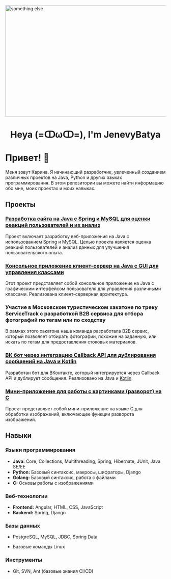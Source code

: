 <img aligh="center" alt="something else" width=180% height="350"  src="https://thumbs.gfycat.com/AcclaimedPlasticAustralianfurseal-size_restricted.gif">
<h1 align="center">Heya (=ↀωↀ=), I'm JenevyBatya</h1>


# Привет! 👋

Меня зовут Карина. Я начинающий разработчик, увлеченный созданием различных проектов на Java, Python и других языках программирования. В этом репозитории вы можете найти информацию обо мне, моих проектах и моих навыках.

## Проекты

### [Разработка сайта на Java с Spring и MySQL для оценки реакций пользователей и их анализ](https://github.com/JenevyBatya/Site_for_OPD)
Проект включает разработку веб-приложения на Java с использованием Spring и MySQL. Целью проекта является оценка реакций пользователей и анализ данных для улучшения пользовательского опыта.

### [Консольное приложение клиент-сервер на Java с GUI для управления классами](https://github.com/JenevyBatya/Programming/tree/master/ClientServer_App_lab_8)
Этот проект представляет собой консольное приложение на Java с графическим интерфейсом пользователя для управления различными классами. Реализована клиент-серверная архитектура.

### Участие в Московском туристическом хакатоне по треку ServiceTrack с разработкой B2B сервиса для отбора фотографий по тегам или по сходству
В рамках этого хакатона наша команда разработала B2B сервис, который позволяет отбирать фотографии, похожие на заданную, или искать по тегам для предоставления стоковых материалов.

### [ВК бот через интеграцию Callback API для дублирования сообщений на Java и Kotlin](https://github.com/JenevyBatya/Vk_bot)
Разработан бот для ВКонтакте, который интегрируется через Callback API и дублирует сообщения. Реализовано на Java и [Kotlin](https://github.com/JenevyBatya/Vk_bot2).

### [Мини-приложение для работы с картинками (разворот) на C](https://gitlab.se.ifmo.ru/chernevskaya-karina-p3224-lab-1/assignment-image-rotation)
Проект представляет собой мини-приложение на языке C для обработки изображений, включающее функции разворота изображений.



## Навыки

### Языки программирования

- **Java:** Core, Collections, Multithreading, Spring, Hibernate, JUnit, Java SE/EE
- **Python:** Базовый синтаксис, макросы, шифраторы, Django
- **Golang:** Базовый синтаксис, работа с файлами
- **C:** Основы работы с изображениями

### Веб-технологии

- **Frontend:** Angular, HTML, CSS, JavaScript
- **Backend:** Spring, Django

### Базы данных

- PostgreSQL, MySQL, JDBC, Spring Data


- Базовые команды Linux

### Инструменты

- Git, SVN, Ant (базовые знания CI/CD)

